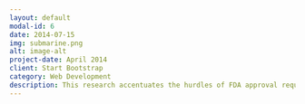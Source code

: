```yaml
---
layout: default
modal-id: 6
date: 2014-07-15
img: submarine.png
alt: image-alt
project-date: April 2014
client: Start Bootstrap
category: Web Development
description: This research accentuates the hurdles of FDA approval requirements for regular drugs and orphan drugs and how to bring a drug to market via the FDA or the FDA's fast track approval. The hurdles will consist of proper manufacturing strategies, funding strategies, drug testing strategies, and mergers and acquisition strategies. Link To My Work <a href="https://docs.google.com/document/d/1WUF_bRew8pcyYYbERIKJnv6ZjQkk1OjhTaRtB9_ZRw0/edit">Big Pharma FDA Processes and M&A</a>
---
```

